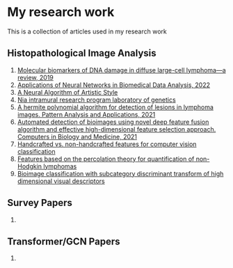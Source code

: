 # My research work

This is a collection of articles used in my research work

## Histopathological Image Analysis 

1. [Molecular biomarkers of DNA damage in diffuse large-cell lymphoma—a review, 2019](https://www.researchgate.net/publication/331168877_Molecular_biomarkers_of_DNA_damage_in_diffuse_large-cell_lymphoma-a_review)
2. [Applications of Neural Networks in Biomedical Data Analysis, 2022](https://pubmed.ncbi.nlm.nih.gov/35884772/)</br> 
3. [A Neural Algorithm of Artistic Style](https://arxiv.org/abs/1508.06576)
4. [Nia intramural research program laboratory of genetics](https://ome.grc.nia.nih.gov/iicbu2008/lymphoma/index.html)
5. [A hermite polynomial algorithm for detection of lesions in lymphoma images. Pattern Analysis and Applications, 2021](https://link.springer.com/article/10.1007/s10044-020-00927-z)
6. [Automated detection of bioimages using novel deep feature fusion algorithm and effective high-dimensional feature selection approach. Computers in Biology and Medicine, 2021](https://www.sciencedirect.com/science/article/abs/pii/S0010482521006569)
7. [Handcrafted vs. non-handcrafted features for computer vision classification](https://www.semanticscholar.org/paper/Handcrafted-vs.-non-handcrafted-features-for-vision-Nanni-Ghidoni/a6cfe548f34a5af4f5441ddade464a4c31af838a)
8. [Features based on the percolation theory for quantification of non-Hodgkin lymphomas](https://europepmc.org/article/MED/29059591)
9. [Bioimage classification with subcategory discriminant transform of high dimensional visual descriptors](https://www.ncbi.nlm.nih.gov/pmc/articles/PMC5112644/)

  
## Survey Papers
1. 



## Transformer/GCN Papers

1. 
